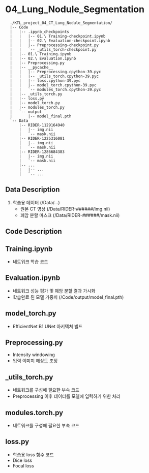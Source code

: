 # 04_Lung_Nodule_Segmentation

      ./KTL_project_04_CT_Lung_Nodule_Segmentation/
      |-- Code
      |   |-- .ipynb_checkpoints
      |   |   |-- 01.\ Training-checkpoint.ipynb
      |   |   |-- 02.\ Evaluation-checkpoint.ipynb
      |   |   |-- Preprocessing-checkpoint.py
      |   |   `-- _utils_torch-checkpoint.py
      |   |-- 01.\ Training.ipynb
      |   |-- 02.\ Evaluation.ipynb
      |   |-- Preprocessing.py
      |   |-- __pycache__
      |   |   |-- Preprocessing.cpython-39.pyc
      |   |   |-- _utils_torch.cpython-39.pyc
      |   |   |-- loss.cpython-39.pyc
      |   |   |-- model_torch.cpython-39.pyc
      |   |   `-- modules_torch.cpython-39.pyc
      |   |-- _utils_torch.py
      |   |-- loss.py
      |   |-- model_torch.py
      |   |-- modules_torch.py
      |   `-- output
      |       |-- model_final.pth
      `-- Data
          |-- RIDER-1129164940
          |   |-- img.nii
          |   `-- mask.nii
          |-- RIDER-1225316081
          |   |-- img.nii
          |   `-- mask.nii
          |-- RIDER-1286684383
          |   |-- img.nii
          |   `-- mask.nii
          |-- ...
          |   |-- ...
          |   `-- ...


## Data Description
1. 학습용 데이터 (/Data/...)
   - 원본 CT 영상 (/Data/RIDER-######/img.nii)
   - 폐암 분할 마스크 (/Data/RIDER-######/mask.nii)

## Code Description
## Training.ipynb
  - 네트워크 학습 코드
## Evaluation.ipynb
  - 네트워크 성능 평가 및 폐암 분할 결과 가시화
  - 학습완료 된 모델 가중치 (/Code/output/model_final.pth)
## model_torch.py
  - EfficientNet B1 UNet 아키텍쳐 빌드
## Preprocessing.py
  - Intensity windowing
  - 입력 이미지 해상도 조정
## _utils_torch.py
  - 네트워크를 구성에 필요한 부속 코드
  - Preprocessing 이후 데이터를 모델에 입력하기 위한 처리
## modules.torch.py
  - 네트워크를 구성에 필요한 부속 코드
## loss.py
  - 학습용 loss 함수 코드
  - Dice loss
  - Focal loss
